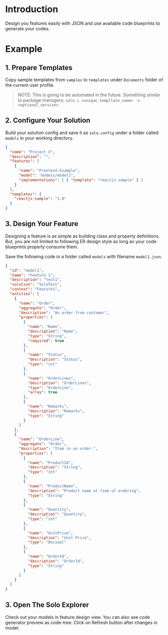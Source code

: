# Introduction

Design you features easily with JSON and use available code blueprints to generate your codes.

# Example

## 1. Prepare Templates
Copy sample templates from `samples` to `templates` under `Documents` folder of the current user profile.

> NOTE: This is going to be automated in the future. Something similar to package managers: `solo i <unique_templlate_name> -v <optional_version>`

## 2. Configure Your Solution
Build your solution config and save it as `solo.config` under a folder called `models` in your working directory.
```json
{
  "name": "Project X",
  "description": "",
  "features": [
    {
      "name": "Frontend Example",
      "model": "models/model1",
      "implementations": [ { "template": "reactjs-sample" } ]
    }
  ],
  "templates": {
    "reactjs-sample": "1.0"
  }
}
```
## 3. Design Your Feature
Designing a feature is as simple as building class and property definitions. But, you are not limited to following ER design style as long as your code blueprints properly consume them.

Save the following code in a folder called `models` with filename `model1.json`.

```json
{
  "id": "model1",
  "name": "Feature 1",
  "description": "test1",
  "solution": "SoloTest",
  "context": "Feature1",
  "entities": [
    {
      "name": "Order",
      "aggregate": "Order",
      "description": "An order from customer",
      "properties": [
        {
          "name": "Name",
          "description": "Name",
          "type": "String",
          "required": true
        },
        {
          "name": "Status",
          "description": "Status",
          "type": "int"
        },
        {
          "name": "OrderLines",
          "description": "OrderLines",
          "type": "OrderLine",
          "array": true
        },
        {
          "name": "Remarks",
          "description": "Remarks",
          "type": "String"
        }
      ]
    },
    {
      "name": "OrderLine",
      "aggregate": "Order",
      "description": "Item in an order.",
      "properties": [
        {
          "name": "ProductId",
          "description": "String",
          "type": "int"
        },
        {
          "name": "ProductName",
          "description": "Product name at time of ordering",
          "type": "String"
        },
        {
          "name": "Quantity",
          "description": "Quantity",
          "type": "int"
        },
        {
          "name": "UnitPrice",
          "description": "Unit Price",
          "type": "Decimal"
        },
        {
          "name": "OrderId",
          "description": "OrderId",
          "type": "String"
        }
      ]
    }
  ]
}
```

## 3. Open The Solo Explorer
Check out your models in feature design view. You can also see code generator preview as code-tree. Click on Refresh button after changes in model.
